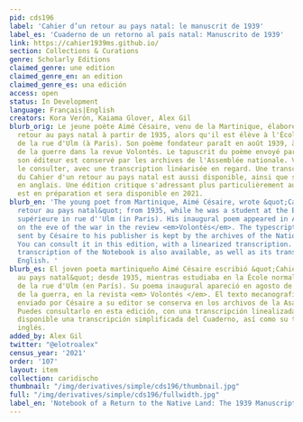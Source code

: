```yaml
---
pid: cds196
label: 'Cahier d’un retour au pays natal: le manuscrit de 1939'
label_es: 'Cuaderno de un retorno al país natal: Manuscrito de 1939'
link: https://cahier1939ms.github.io/
section: Collections & Curations
genre: Scholarly Editions
claimed_genre: une edition
claimed_genre_en: an edition
claimed_genre_es: una edición
access: open
status: In Development
language: Français|English
creators: Kora Verón, Kaiama Glover, Alex Gil
blurb_orig: Le jeune poète Aimé Césaire, venu de la Martinique, élabore Cahier d'un
  retour au pays natal à partir de 1935, alors qu'il est élève à l'École normale supérieure
  de la rue d'Ulm (à Paris). Son poème fondateur paraît en août 1939, à la veille
  de la guerre dans la revue Volontés. Le tapuscrit du poème envoyé par Césaire à
  son éditeur est conservé par les archives de l'Assemblée nationale. Vous pouvez
  le consulter, avec une transcription linéarisée en regard. Une transcription simplifiée
  du Cahier d'un retour au pays natal est aussi disponible, ainsi que sa traduction
  en anglais. Une édition critique s'adressant plus particulièrement aux étudiants
  est en préparation et sera disponible en 2021.
blurb_en: 'The young poet from Martinique, Aimé Césaire, wrote &quot;Cahier d''un
  retour au pays natal&quot; from 1935, while he was a student at the École normale
  supérieure in rue d''Ulm (in Paris). His inaugural poem appeared in August 1939,
  on the eve of the war in the review <em>Volontés</em>. The typescript of the poem
  sent by Césaire to his publisher is kept by the archives of the National Assembly.
  You can consult it in this edition, with a linearized transcription. A simplified
  transcription of the Notebook is also available, as well as its translation into
  English. '
blurb_es: El joven poeta martiniqueño Aimé Césaire escribió &quot;Cahier d'un retour
  au pays natal&quot; desde 1935, mientras estudiaba en la École normale supérieure
  de la rue d'Ulm (en París). Su poema inaugural apareció en agosto de 1939, en vísperas
  de la guerra, en la revista <em> Volontés </em>. El texto mecanografiado del poema
  enviado por Césaire a su editor se conserva en los archivos de la Asamblea Nacional.
  Puedes consultarlo en esta edición, con una transcripción linealizada. También está
  disponible una transcripción simplificada del Cuaderno, así como su traducción al
  inglés.
added_by: Alex Gil
twitter: "@elotroalex"
census_year: '2021'
order: '107'
layout: item
collection: caridischo
thumbnail: "/img/derivatives/simple/cds196/thumbnail.jpg"
full: "/img/derivatives/simple/cds196/fullwidth.jpg"
label_en: 'Notebook of a Return to the Native Land: The 1939 Manuscript'
---
```

